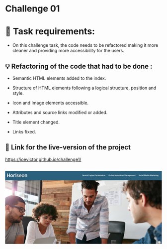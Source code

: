 # Challenge 01 

# 📖 Task requirements:

* On this challenge task, the code needs to be refactored making it more cleaner and providing more accessibility for the users.


## 💡 Refactoring of the code that had to be done :

* Semantic HTML elements added to the index.

* Structure of HTML elements following a logical structure, position and style.

* Icon and Image elements accessible.

* Attributes and source links modified or added.

* Title element changed.

* Links fixed.

## 📝 Link for the live-version of the project
 
 https://joevictor.github.io/challenge1/

![Project screenshot of the website](./Screenshot.png)
---

